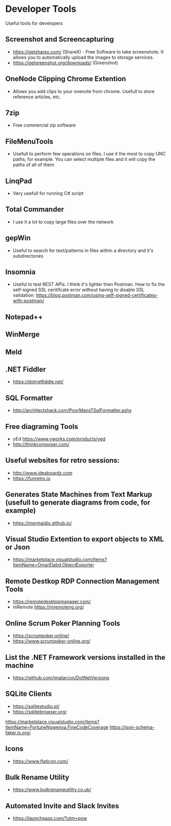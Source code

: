# Developer Tools
Useful tools for developers

## Screenshot and Screencapturing
* https://getsharex.com/ (ShareX) - Free Software to take screenshots. It allows you to automatically upload the images to storage services.
* https://getgreenshot.org/downloads/ (Greenshot)

## OneNode Clipping Chrome Extention
* Allows you add clips to your onenote from chrome. Usefull to store reference articles, etc.

## 7zip
* Free commercial zip software

## FileMenuTools
* Usefull to perform few operations on files. I use it the most to copy UNC paths, for example. You can select multiple files and it will copy the paths of all of them

## LinqPad
* Very usefull for running C# script

## Total Commander
* I use it a lot to copy large files over the network

## gepWin
* Useful to search for text/patterns in files within a directory and it's subdirectories

## Insomnia
* Useful to test REST APIs. I think it's lighter then Postman. How to fix the self-signed SSL ceritifcate error without having to disable SSL validation: https://blog.postman.com/using-self-signed-certificates-with-postman/

## Notepad++

## WinMerge

## Meld

## .NET Fiddler
* https://dotnetfiddle.net/

## SQL Formatter
* http://architectshack.com/PoorMansTSqlFormatter.ashx

## Free diagraming Tools
* yEd https://www.yworks.com/products/yed
* http://thinkcomposer.com/


## Useful websites for retro sessions:
* http://www.ideaboardz.com
* https://funretro.io

## Generates State Machines from Text Markup (usefull to generate diagrams from code, for example)
* https://mermaidjs.github.io/ 

## Visual Studio Extention to export objects to XML or Json
* https://marketplace.visualstudio.com/items?itemName=OmarElabd.ObjectExporter

## Remote Destkop RDP Connection Management Tools
* https://remotedesktopmanager.com/
* mRemote https://mremoteng.org/

## Online Scrum Poker Planning Tools
* https://scrumpoker.online/
* https://www.scrumpoker-online.org/

## List the .NET Framework versions installed in the machine
* https://github.com/jmalarcon/DotNetVersions

## SQLite Clients
* https://sqlitestudio.pl/
* https://sqlitebrowser.org/

https://marketplace.visualstudio.com/items?itemName=FortuneNgwenya.FineCodeCoverage
https://json-schema-faker.js.org/

## Icons
* https://www.flaticon.com/

## Bulk Rename Utility
* https://www.bulkrenameutility.co.uk/

## Automated Invite and Slack Invites
* https://launchpass.com/?utm=pow
